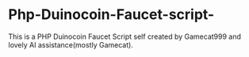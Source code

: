 # Php-Duinocoin-Faucet-script-
This is a PHP Duinocoin Faucet Script self created by Gamecat999 and lovely AI assistance(mostly Gamecat). 
